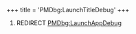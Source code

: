 +++
title = 'PMDbg:LaunchTitleDebug'
+++

1.  REDIRECT [PMDbg:LaunchAppDebug](PMDbg:LaunchAppDebug "wikilink")